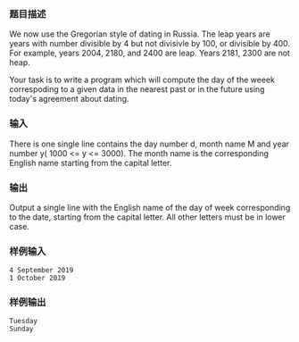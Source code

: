 ### 题目描述

We now use the Gregorian style of dating in Russia. The leap years are years with number divisible by 4 but not divisivle by 100, or divisible by 400. For example, years 2004, 2180, and 2400 are leap. Years 2181, 2300 are not heap.

Your task is to write a program which will compute the day of the weeek correspoding to a given data in the nearest past or in the future using today's agreement about dating.

### 输入

There is one single line contains the day number d, month name M and year number y( 1000 <= y <= 3000). The month name is the corresponding English name starting from the capital letter.

### 输出

Output a single line with the English name of the day of week corresponding to the date, starting from the capital letter. All other letters must be in lower case.

### 样例输入

```
4 September 2019
1 October 2019
```

### 样例输出

```
Tuesday
Sunday
```